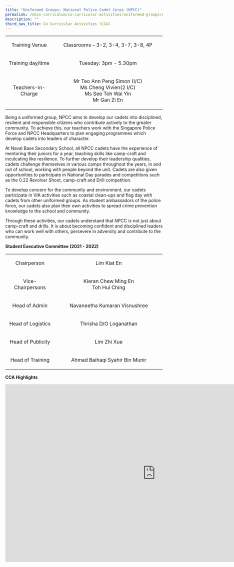 ```yaml
---
title: "Uniformed Groups: National Police Cadet Corps (NPCC)"
permalink: /nbss-curriculum/co-curricular-activities/uniformed-groups/national-police-cadet-corps-npcc/
description: ""
third_nav_title: Co Curricular Activities (CCA)
---
```

<table width="0">
<tbody>
<tr>
<td style="text-align: center;" width="161">
<p>Training Venue</p>
</td>
<td style="text-align: center;" width="441">
<p>Classrooms – 3-2, 3-4, 3-7, 3-8, 4P</p>
</td>
</tr>
<tr>
<td style="text-align: center;" width="161">
<p>Training day/time</p>
</td>
<td style="text-align: center;" width="441">
<p>Tuesday: 3pm - 5.30pm</p>
</td>
</tr>
<tr>
<td style="text-align: center;" width="161">
<p>Teachers-in-Charge</p>
</td>
<td style="text-align: center;" width="441">
<p>Mr Teo Ann Peng Simon (I/C)<br />Ms Cheng Vivien(2 I/C)<br />Ms See Toh Wai Yin<br />Mr Gan Zi En</p>
</td>
</tr>
</tbody>
</table>
<p>Being a uniformed group, NPCC aims to develop our cadets into disciplined, resilient and responsible citizens who contribute actively to the greater community. To achieve this, our teachers work with the Singapore Police Force and NPCC Headquarters to plan engaging programmes which develop cadets into leaders of character.&nbsp;</p>
<p>At Naval Base Secondary School, all NPCC cadets have the experience of mentoring their juniors for a year, teaching skills like camp-craft and inculcating like resilience. To further develop their leadership qualities, cadets challenge themselves in various camps throughout the years, in and out of school, working with people beyond the unit. Cadets are also given opportunities to participate in National Day parades and competitions such as the 0.22 Revolver Shoot, camp-craft and Drill competition.&nbsp;</p>
<p>To develop concern for the community and environment, our cadets participate in VIA activities such as coastal clean-ups and flag day with cadets from other uniformed groups. As student ambassadors of the police force, our cadets also plan their own activities to spread crime prevention knowledge to the school and community.</p>
<p>Through these activities, our cadets understand that NPCC is not just about camp-craft and drills. It is about becoming confident and disciplined leaders who can work well with others, persevere in adversity and contribute to the community.</p>
<p><strong>Student Executive Committee (2021 - 2022)</strong></p>
<table width="0">
<tbody>
<tr>
<td style="text-align: center;" width="161">
<p>Chairperson</p>
</td>
<td style="text-align: center;" width="441">
<p>Lim Kiat En</p>
</td>
</tr>
<tr>
<td style="text-align: center;" width="161">
<p>Vice-Chairpersons</p>
</td>
<td style="text-align: center;" width="441">
<p>Kieran Chew Ming En<br />Toh Hui Ching</p>
</td>
</tr>
<tr>
<td style="text-align: center;" width="161">
<p>Head of Admin</p>
</td>
<td style="text-align: center;" width="441">
<p>Navaneetha Kumaran Visnushree</p>
</td>
</tr>
<tr>
<td style="text-align: center;" width="161">
<p>Head of Logistics</p>
</td>
<td style="text-align: center;" width="441">
<p>Thrisha D/O Loganathan</p>
</td>
</tr>
<tr>
<td style="text-align: center;" width="161">
<p>Head of Publicity</p>
</td>
<td style="text-align: center;" width="441">
<p>Lim Zhi Xue</p>
</td>
</tr>
<tr>
<td style="text-align: center;" width="161">
<p>Head of Training</p>
</td>
<td style="text-align: center;" width="441">
<p>Ahmad Baihaqi Syahir Bin Munir</p>
</td>
</tr>
</tbody>
</table>
<p><strong>CCA Highlights</strong></p>
<iframe src="https://docs.google.com/presentation/d/e/2PACX-1vR7xhD2ouilCyUSalUoNP1FZyh3j8trgVuwgm_Fxh91Z_MGHgsgyFj3ddqXlImi64PQXunQLFOoCkCd/embed?start=false&loop=false&delayms=10000" frameborder="0" width="960" height="569" allowfullscreen="true"></iframe>